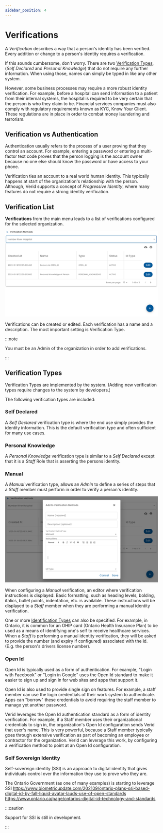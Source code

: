 ```yaml
---
sidebar_position: 4
---
```


# Verifications

A _Verification_ describes a way that a person's identity has been verified.  Every addition or change to a person's identity requires a verification.

If this sounds cumbersome, don't worry.  There are two [Verification Types](#verification-types), (_Self Declared_ and _Personal Knowledge_) that do not require any further information.  When using those, names can simply be typed in like any other system.

However, some business processes may require a more robust identity verification.  For example, before a hospital can send information to a patient from their internal systems, the hospital is required to be very certain that the person is who they claim to be.  Financial services companies must also comply with regulatory requirements known as KYC, Know Your Client.  These regulations are in place in order to combat money laundering and terrorism. 

## Verification vs Authentication

Authentication usually refers to the process of a user proving that they control an account.  For example, entering a password or entering a multi-factor text code proves that the person logging is the account owner because no one else should know the password or have access to your phone.

Verification ties an account to a real world human identity.  This typically happens at start of the organization's relationship with the person.  Although, Verid supports a concept of _Progressive Identity_, where many features do not require a strong identity verification.

## Verification List

**Verifications** from the main menu leads to a list of verifications configured for the selected organization.

![Verification List](img/verification-list.png)

Verifications can be created or edited.   Each verification has a name and a description.  The most important setting is Verification Type.

:::note

You must be an Admin of the organization in order to add verifications.

:::


## Verification Types

Verification Types are implemented by the system.  (Adding new verification types require changes to the system by developers.)

The following verification types are included:

### Self Declared

A _Self Declared_ verification type is where the end use simply provides the identity information.  This is the default verification type and often sufficient for many use cases.

### Personal Knowledge

A _Personal Knowledge_ verification type is similar to a _Self Declared_ except that it is a _Staff_ Role that is asserting the persons identity. 

### Manual

A _Manual_ verification type, allows an _Admin_ to define a series of steps that a _Staff_ member must perform in order to verify a person's identity.

![Manual Verification](img/verification-manual.png)

When configuring a _Manual_ verification, an editor where verification instructions is displayed.  Basic formatting, such as heading levels, bolding, italics, bullet points, indentation, etc. is available.  These instructions will be displayed to a _Staff_ member when they are performing a manual identity verification.

One or more [Identification Types](../id-types) can also be specified.  For example, in Ontario, it is common for an OHIP card (Ontario Health Insurance Plan) to be used as a means of identifying one's self to receive healthcare services.  When a _Staff_ is performing a manual identity verification, they will be asked to provide the number (and expiry if configured) associated with the id.  (E.g. the person's drivers license number).


### Open Id

Open Id is typically used as a form of authentication. For example, "Login with Facebook" or "Login in Google" uses the Open Id standard to make it easier to sign up and sign in for web sites and apps that support it.

Open Id is also used to provide single sign on features.  For example, a staff member can use the login credentials of their work system to authenticate. Apps can "borrow" these credentials to avoid requiring the staff member to manage yet another password.

Verid leverages the Open Id authentication standard as a form of identity verification.  For example, if a Staff member uses their organizational credentials to sign in, the organization's Open Id configuration sends Verid that user's name.  This is very powerful, because a Staff member typically goes through extensive verification as part of becoming an employee or contractor for the organization.  Verid can leverage this work, by configuring a verification method to point at an Open Id configuration.

### Self Sovereign Identity

Self-sovereign identity (SSI) is an approach to digital identity that gives individuals control over the information they use to prove who they are.

The Ontario Government (as one of many examples) is starting to leverage SSI
https://www.biometricupdate.com/202109/ontario-plans-ssi-based-digital-id-by-fall-liquid-avatar-lauds-use-of-open-standards
https://www.ontario.ca/page/ontarios-digital-id-technology-and-standards

:::caution

Support for SSI is still in development.

:::
